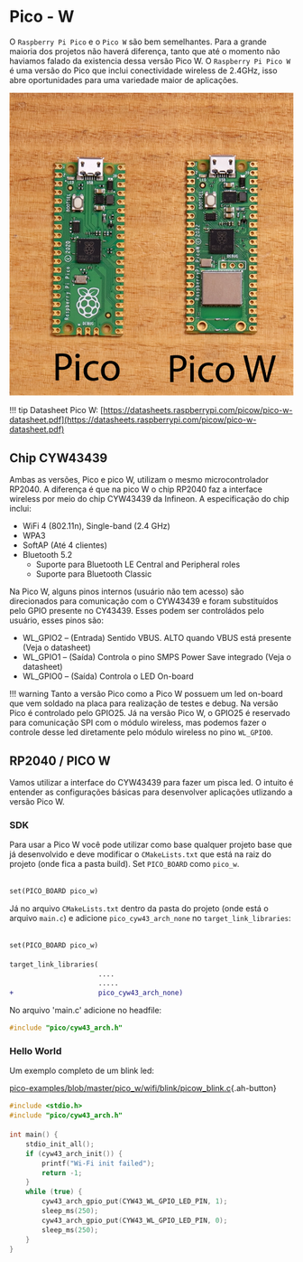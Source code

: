 
# Pico - W 

O `Raspberry Pi Pico` e o `Pico W` são bem semelhantes. Para a grande maioria dos projetos não haverá diferença, tanto que até o momento não haviamos falado da existencia dessa versão Pico W. O `Raspberry Pi Pico W` é uma versão do Pico que inclui conectividade wireless de 2.4GHz, isso abre oportunidades para uma variedade maior de aplicações.

![](imgs/compare-front-pico-vs-pico-w.png)

!!! tip
    Datasheet Pico W: [https://datasheets.raspberrypi.com/picow/pico-w-datasheet.pdf](https://datasheets.raspberrypi.com/picow/pico-w-datasheet.pdf)


## Chip CYW43439

Ambas as versões, Pico e pico W, utilizam o mesmo microcontrolador RP2040. A diferença é que na pico W o chip RP2040 faz a interface wireless por meio do chip CYW43439 da Infineon. A especificação do chip inclui:

- WiFi 4 (802.11n), Single-band (2.4 GHz)
- WPA3
- SoftAP (Até 4 clientes)
- Bluetooth 5.2
    - Suporte para Bluetooth LE Central and Peripheral roles
    - Suporte para Bluetooth Classic

Na Pico W, alguns pinos internos (usuário não tem acesso) são direcionados para comunicação com o CYW43439 e foram substituídos pelo GPIO presente no CY43439. Esses podem ser controládos pelo usuário, esses pinos são:

- WL_GPIO2 – (Entrada) Sentido VBUS. ALTO quando VBUS está presente (Veja o datasheet)
- WL_GPIO1 – (Saída) Controla o pino SMPS Power Save integrado (Veja o datasheet)
- WL_GPIO0 – (Saída) Controla o LED On-board

!!! warning
    Tanto a versão Pico como a Pico W possuem um led on-board que vem soldado na placa para realização de testes e debug. Na versão Pico é controlado pelo GPIO25. Já na versão Pico W, o GPIO25 é reservado para comunicação SPI com o módulo wireless, mas podemos fazer o controle desse led diretamente pelo módulo wireless no pino `WL_GPIO0`.
   

## RP2040 / PICO W

Vamos utilizar a interface do CYW43439 para fazer um pisca led. O intuito é entender as configurações básicas para desenvolver aplicações utlizando a versão Pico W.  

### SDK

Para usar a Pico W você pode utilizar como base qualquer projeto base que já desenvolvido e deve modificar o `CMakeLists.txt` que está na raiz do projeto (onde fica a pasta build).  Set `PICO_BOARD` como `pico_w`.

```diff

set(PICO_BOARD pico_w)

```

Já no arquivo `CMakeLists.txt` dentro da pasta do projeto (onde está o arquivo `main.c`) e adicione `pico_cyw43_arch_none` no `target_link_libraries`:

```diff

set(PICO_BOARD pico_w)

target_link_libraries(
                      ....
                      .....
+                     pico_cyw43_arch_none)
```

No arquivo 'main.c' adicione no headfile:

```c
#include "pico/cyw43_arch.h"
```

### Hello World

Um exemplo completo de um blink led:

[pico-examples/blob/master/pico_w/wifi/blink/picow_blink.c](https://github.com/raspberrypi/pico-examples/blob/master/pico_w/wifi/blink/picow_blink.c){.ah-button}

```c
#include <stdio.h>
#include "pico/cyw43_arch.h"

int main() {
    stdio_init_all();
    if (cyw43_arch_init()) {
        printf("Wi-Fi init failed");
        return -1;
    }
    while (true) {
        cyw43_arch_gpio_put(CYW43_WL_GPIO_LED_PIN, 1);
        sleep_ms(250);
        cyw43_arch_gpio_put(CYW43_WL_GPIO_LED_PIN, 0);
        sleep_ms(250);
    }
}
```
